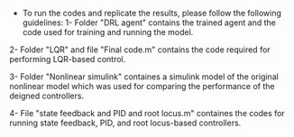 - To run the codes and replicate the results, please follow the following guidelines:
1- Folder "DRL agent" contains the trained agent and the code used for training and running the model.

2- Folder "LQR" and file "Final code.m" contains the code required for performing LQR-based control.

3- Folder "Nonlinear simulink" containes a simulink model of the original nonlinear model which was used for comparing the performance of the deigned controllers.

4- File "state feedback and PID and root locus.m" containes the codes for running state feedback, PID, and root locus-based controllers.
